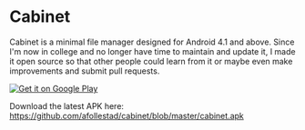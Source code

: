 Cabinet
=======

Cabinet is a minimal file manager designed for Android 4.1 and above.
Since I'm now in college and no longer have time to maintain and update it, I made it open source so that other people could learn from it or maybe even make improvements and submit pull requests.

<a href="https://play.google.com/store/apps/details?id=com.afollestad.cabinet">
  <img alt="Get it on Google Play"
       src="https://developer.android.com/images/brand/en_generic_rgb_wo_60.png" />
</a>

Download the latest APK here: https://github.com/afollestad/cabinet/blob/master/cabinet.apk